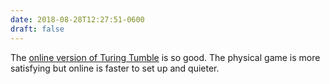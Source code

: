 ```yaml
---
date: 2018-08-28T12:27:51-0600
draft: false
---
```




The [online version of Turing Tumble](https://github.com/jessecrossen/ttsim/) is so good. The physical game is more satisfying but online is faster to set up and quieter.



